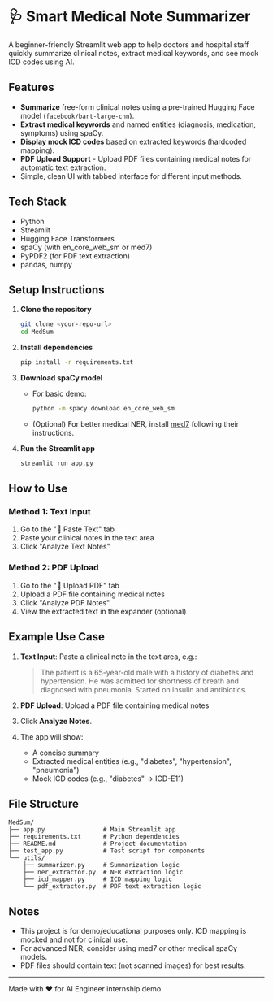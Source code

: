 # 🩺 Smart Medical Note Summarizer

A beginner-friendly Streamlit web app to help doctors and hospital staff quickly summarize clinical notes, extract medical keywords, and see mock ICD codes using AI.

## Features
- **Summarize** free-form clinical notes using a pre-trained Hugging Face model (`facebook/bart-large-cnn`).
- **Extract medical keywords** and named entities (diagnosis, medication, symptoms) using spaCy.
- **Display mock ICD codes** based on extracted keywords (hardcoded mapping).
- **PDF Upload Support** - Upload PDF files containing medical notes for automatic text extraction.
- Simple, clean UI with tabbed interface for different input methods.

## Tech Stack
- Python
- Streamlit
- Hugging Face Transformers
- spaCy (with en_core_web_sm or med7)
- PyPDF2 (for PDF text extraction)
- pandas, numpy

## Setup Instructions

1. **Clone the repository**
   ```bash
   git clone <your-repo-url>
   cd MedSum
   ```

2. **Install dependencies**
   ```bash
   pip install -r requirements.txt
   ```

3. **Download spaCy model**
   - For basic demo:
     ```bash
     python -m spacy download en_core_web_sm
     ```
   - (Optional) For better medical NER, install [med7](https://github.com/kamalkraj/med7) following their instructions.

4. **Run the Streamlit app**
   ```bash
   streamlit run app.py
   ```

## How to Use

### Method 1: Text Input
1. Go to the "📝 Paste Text" tab
2. Paste your clinical notes in the text area
3. Click "Analyze Text Notes"

### Method 2: PDF Upload
1. Go to the "📄 Upload PDF" tab
2. Upload a PDF file containing medical notes
3. Click "Analyze PDF Notes"
4. View the extracted text in the expander (optional)

## Example Use Case

1. **Text Input**: Paste a clinical note in the text area, e.g.:
   > The patient is a 65-year-old male with a history of diabetes and hypertension. He was admitted for shortness of breath and diagnosed with pneumonia. Started on insulin and antibiotics.

2. **PDF Upload**: Upload a PDF file containing medical notes

3. Click **Analyze Notes**.

4. The app will show:
   - A concise summary
   - Extracted medical entities (e.g., "diabetes", "hypertension", "pneumonia")
   - Mock ICD codes (e.g., "diabetes" → ICD-E11)

## File Structure
```
MedSum/
├── app.py                # Main Streamlit app
├── requirements.txt      # Python dependencies
├── README.md             # Project documentation
├── test_app.py           # Test script for components
└── utils/
    ├── summarizer.py     # Summarization logic
    ├── ner_extractor.py  # NER extraction logic
    ├── icd_mapper.py     # ICD mapping logic
    └── pdf_extractor.py  # PDF text extraction logic
```

## Notes
- This project is for demo/educational purposes only. ICD mapping is mocked and not for clinical use.
- For advanced NER, consider using med7 or other medical spaCy models.
- PDF files should contain text (not scanned images) for best results.

---

Made with ❤️ for AI Engineer internship demo. 